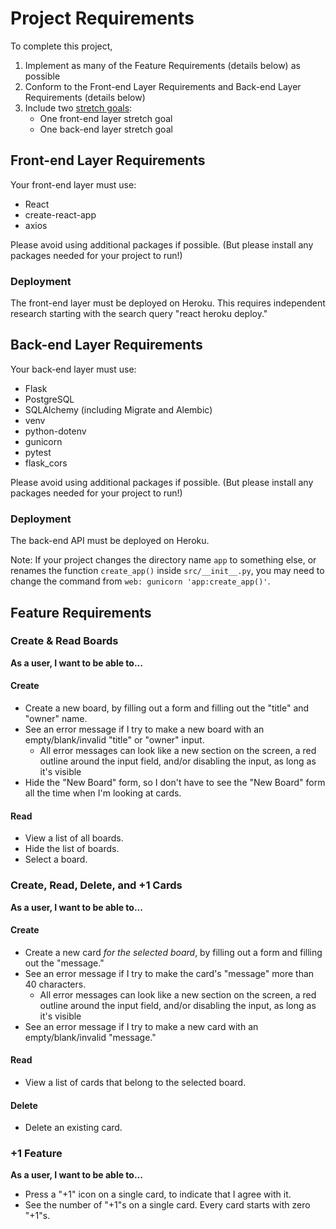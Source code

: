 # Project Requirements

To complete this project,

1. Implement as many of the Feature Requirements (details below) as possible
1. Conform to the Front-end Layer Requirements and Back-end Layer Requirements (details below)
1. Include two [stretch goals](./stretch-goals.md):
    - One front-end layer stretch goal
    - One back-end layer stretch goal

## Front-end Layer Requirements

Your front-end layer must use:

- React
- create-react-app
- axios

Please avoid using additional packages if possible. (But please install any packages needed for your project to run!)

### Deployment

The front-end layer must be deployed on Heroku. This requires independent research starting with the search query "react heroku deploy."

## Back-end Layer Requirements

Your back-end layer must use:

- Flask
- PostgreSQL
- SQLAlchemy (including Migrate and Alembic)
- venv
- python-dotenv
- gunicorn
- pytest
- flask_cors

Please avoid using additional packages if possible. (But please install any packages needed for your project to run!)

### Deployment

The back-end API must be deployed on Heroku.

Note: If your project changes the directory name `app` to something else, or renames the function `create_app()` inside `src/__init__.py`, you may need to change the command from `web: gunicorn 'app:create_app()'`.

## Feature Requirements

### Create & Read Boards

**As a user, I want to be able to...**

#### Create

- Create a new board, by filling out a form and filling out the "title" and "owner" name.
- See an error message if I try to make a new board with an empty/blank/invalid "title" or "owner" input.
    - All error messages can look like a new section on the screen, a red outline around the input field, and/or disabling the input, as long as it's visible
- Hide the "New Board" form, so I don't have to see the "New Board" form all the time when I'm looking at cards.

#### Read

- View a list of all boards.
- Hide the list of boards.
- Select a board.

<!-- #### Update

- Edit the "title" and "owner" of an existing board, using a form.
- See an error message if I try to edit a new board with an empty/blank/invalid "title" or "owner" input. -->

<!-- #### Delete

- Delete an existing board, which should delete all associated cards. -->

### Create, Read, Delete, and +1 Cards

**As a user, I want to be able to...**

#### Create

- Create a new card _for the selected board_, by filling out a form and filling out the "message."
- See an error message if I try to make the card's "message" more than 40 characters.
    - All error messages can look like a new section on the screen, a red outline around the input field, and/or disabling the input, as long as it's visible
- See an error message if I try to make a new card with an empty/blank/invalid "message."

#### Read

- View a list of cards that belong to the selected board.

#### Delete

- Delete an existing card.

### +1 Feature

**As a user, I want to be able to...**

- Press a "+1" icon on a single card, to indicate that I agree with it.
- See the number of "+1"s on a single card. Every card starts with zero "+1"s.
